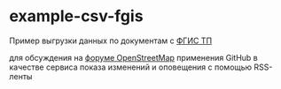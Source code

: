 # example-csv-fgis

Пример выгрузки данных по документам с [ФГИС ТП](http://fgis.economy.gov.ru/fgis/)

для обсуждения на [форуме OpenStreetMap](http://forum.openstreetmap.org/viewtopic.php?pid=542550#p542550) применения GitHub в качестве сервиса показа изменений и оповещения с помощью RSS-ленты

